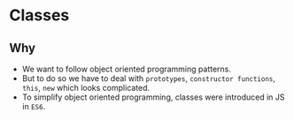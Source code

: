 # Classes 

## Why

- We want to follow object oriented programming patterns.
- But to do so we have to deal with `prototypes`, `constructor functions`, `this`, `new` which looks complicated.
- To simplify object oriented programming, classes were introduced in JS in `ES6`.
